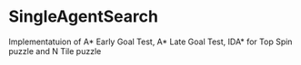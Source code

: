 # SingleAgentSearch
Implementatuion of A* Early Goal Test, A* Late Goal Test, IDA* for Top Spin puzzle and N Tile puzzle 
